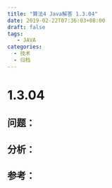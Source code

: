 ```yaml
---
title: "算法4 Java解答 1.3.04"
date: 2019-02-22T07:36:03+08:00
draft: false
tags:
   - JAVA
categories:
  - 技术
  - 归档
---
```



# 1.3.04

## 问题：


## 分析：


## 参考：


